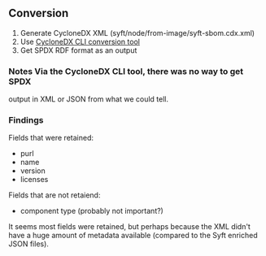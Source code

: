 ## Conversion

1. Generate CycloneDX XML (syft/node/from-image/syft-sbom.cdx.xml)
2. Use [CycloneDX CLI conversion
   tool](https://github.com/CycloneDX/cyclonedx-cli)
3. Get SPDX RDF format as an output

### Notes Via the CycloneDX CLI tool, there was no way to get SPDX
output in XML or JSON from what we could tell.

### Findings

Fields that were retained:
* purl
* name
* version
* licenses

Fields that are not retaiend:
* component type (probably not important?)

It seems most fields were retained, but perhaps because the XML didn't have a
huge amount of metadata available (compared to the Syft enriched JSON files).
